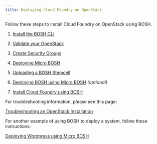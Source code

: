 ```yaml
---
title: Deploying Cloud Foundry on OpenStack
---
```


Follow these steps to install Cloud Foundry on OpenStack using BOSH.

1. [Install the BOSH CLI](/docs/running/bosh/setup/)

1. [Validate your OpenStack](validate_openstack.html)

1. [Create Security Groups](/docs/running/deploying-cf/common/security_groups.html)

1. [Deploying Micro BOSH](deploying_microbosh.html)

1. [Uploading a BOSH Stemcell](uploading_bosh_stemcell.html)

1. [Deploying BOSH using Micro BOSH](deploying_bosh.html) *(optional)*

1. [Install Cloud Foundry using BOSH](install_cf_openstack.html)

For troubleshooting information, please see this page:

[Troubleshooting an OpenStack Installation](troubleshooting.html)

For another example of using BOSH to deploy a system, follow these instructions: 

[Deploying Wordpress using Micro BOSH](deploying_wordpress.html)
